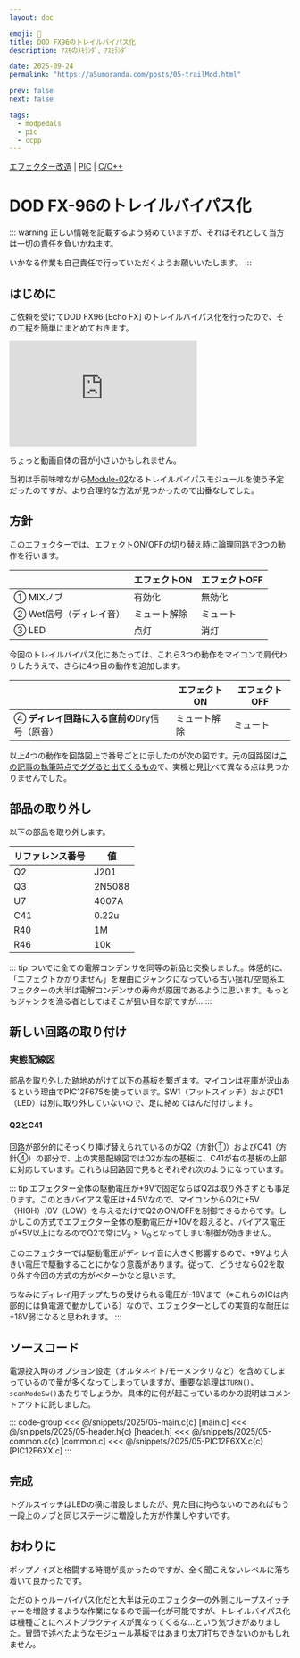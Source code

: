 ```yaml
---
layout: doc

emoji: 🔨
title: DOD FX96のトレイルバイパス化
description: ｱｽﾓのﾒﾓﾗﾝﾀﾞ、ｱｽﾓﾗﾝﾀﾞ

date: 2025-09-24
permalink: "https://aSumoranda.com/posts/05-trailMod.html"

prev: false
next: false

tags:
  - modpedals
  - pic
  - ccpp
---
```


[エフェクター改造](../tags/modpedals) | [PIC](../tags/pic.md) | [C/C++](../tags/ccpp.md)

# DOD FX-96のトレイルバイパス化

::: warning
正しい情報を記載するよう努めていますが、それはそれとして当方は一切の責任を負いかねます。

いかなる作業も自己責任で行っていただくようお願いいたします。
:::

## はじめに

ご依頼を受けてDOD FX96 \[Echo FX\] のトレイルバイパス化を行ったので、その工程を簡単にまとめておきます。

<iframe width="336" height="189" src="https://www.youtube.com/embed/UQoQh8HNo6M" title="Trail bypass MOD -  DOD FX96 [Echo FX]" frameborder="0" allow="accelerometer; autoplay; clipboard-write; encrypted-media; gyroscope; picture-in-picture; web-share" referrerpolicy="strict-origin-when-cross-origin" allowfullscreen></iframe>

ちょっと動画自体の音が小さいかもしれません。

当初は手前味噌ながら[Module-02](https://x.com/asumo_1xts/status/1931595236322463905)なるトレイルバイパスモジュールを使う予定だったのですが、より合理的な方法が見つかったので出番なしでした。

## 方針

このエフェクターでは、エフェクトON/OFFの切り替え時に論理回路で3つの動作を行います。

|  | エフェクトON | エフェクトOFF |
| ---- | ---- | ---- |
| ① MIXノブ | 有効化 | 無効化 |
| ② Wet信号（ディレイ音） | ミュート解除 | ミュート |
| ③ LED | 点灯 | 消灯 |

今回のトレイルバイパス化にあたっては、これら3つの動作をマイコンで肩代わりしたうえで、さらに4つ目の動作を追加します。

|  | エフェクトON | エフェクトOFF |
| ---- | ---- | ---- |
| ④ **ディレイ回路に入る直前の**Dry信号（原音） | ミュート解除 | ミュート |

以上4つの動作を回路図上で番号ごとに示したのが次の図です。元の回路図は[この記事の執筆時点でググると出てくるもの](https://experimentalistsanonymous.com/diy/Schematics/Delay%20Echo%20and%20Samplers/DOD%20FX96.pdf)で、実機と見比べて異なる点は見つかりませんでした。

<ImageGroup
  :sources="[
    '/images/2025/05-01.webp',
  ]"
  type="big"
/>

## 部品の取り外し

以下の部品を取り外します。

| リファレンス番号 | 値 |
| ---- | ---- |
| Q2 | J201 |
| Q3 | 2N5088 |
| U7 | 4007A |
| C41 | 0.22u |
| R40 | 1M |
| R46 | 10k |

::: tip
ついでに全ての電解コンデンサを同等の新品と交換しました。体感的に、「エフェクトかかりません」を理由にジャンクになっている古い揺れ/空間系エフェクターの大半は電解コンデンサの寿命が原因であるように思います。もっともジャンクを漁る者としてはそこが狙い目な訳ですが…
:::

## 新しい回路の取り付け

### 実態配線図

部品を取り外した跡地めがけて以下の基板を繋ぎます。マイコンは在庫が沢山あるという理由でPIC12F675を使っています。SW1（フットスイッチ）およびD1（LED）は別に取り外していないので、足に絡めてはんだ付けします。

<ImageGroup
  :sources="[
    '/images/2025/05-02.webp',
  ]"
  type="big"
/>

#### Q2とC41

回路が部分的にそっくり挿げ替えられているのがQ2（方針①）およびC41（方針④）の部分で、上の実態配線図ではQ2が左の基板に、C41が右の基板の上部に対応しています。これらは回路図で見るとそれぞれ次のようになっています。

<ImageGroup
  :sources="[
    '/images/2025/05-03.webp',
    '/images/2025/05-04.webp',
  ]"
  type="double"
  caption="← Q2 | C41 →"
/>

::: tip
エフェクター全体の駆動電圧が+9Vで固定ならばQ2は取り外さずとも事足ります。このときバイアス電圧は+4.5Vなので、マイコンからQ2に+5V（HIGH）/0V（LOW）を与えるだけでQ2のON/OFFを制御できるからです。しかしこの方式でエフェクター全体の駆動電圧が+10Vを超えると、バイアス電圧が+5V以上になるのでQ2で常に$V_\mathrm{S}\geq V_\mathrm{G}$となってしまい制御が効きません。

このエフェクターでは駆動電圧がディレイ音に大きく影響するので、+9Vより大きい電圧で駆動することにかなり意義があります。従って、どうせならQ2を取り外す今回の方式の方がベターかなと思います。

ちなみにディレイ用チップたちの受けられる電圧が-18Vまで（※これらのICは内部的には負電源で動かしている）なので、エフェクターとしての実質的な耐圧は+18V弱になると思われます。
:::

## ソースコード

電源投入時のオプション設定（オルタネイト/モーメンタリなど）を含めてしまっているので量が多くなってしまっていますが、重要な処理は`TURN()`、`scanModeSw()`あたりでしょうか。具体的に何が起こっているのかの説明はコメントアウトに託しました。

::: code-group
<<< @/snippets/2025/05-main.c{c} [main.c]
<<< @/snippets/2025/05-header.h{c} [header.h]
<<< @/snippets/2025/05-common.c{c} [common.c]
<<< @/snippets/2025/05-PIC12F6XX.c{c} [PIC12F6XX.c]
:::

## 完成

<ImageGroup
  :sources="[
    '/images/2025/05-05.webp',
    '/images/2025/05-06.webp',
  ]"
  type="double"
/>

トグルスイッチはLEDの横に増設しましたが、見た目に拘らないのであればもう一段上のノブと同じステージに増設した方が作業しやすいです。

## おわりに

ポップノイズと格闘する時間が長かったのですが、全く聞こえないレベルに落ち着いて良かったです。

ただのトゥルーバイパス化だと大半は元のエフェクターの外側にループスイッチャーを増設するような作業になるので画一化が可能ですが、トレイルバイパス化は機種ごとにベストプラクティスが異なってくるな…という気づきがありました。冒頭で述べたようなモジュール基板ではあまり太刀打ちできないのかもしれません。
